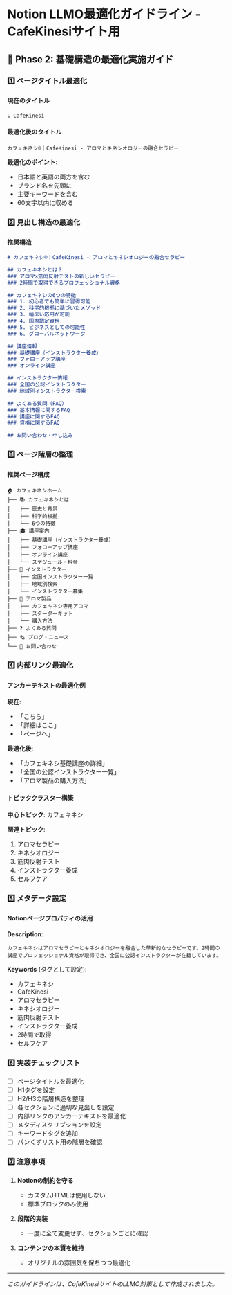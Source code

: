 # Notion LLMO最適化ガイドライン - CafeKinesiサイト用

## 🎯 Phase 2: 基礎構造の最適化実施ガイド

### 1️⃣ ページタイトル最適化

#### 現在のタイトル
```
☕ CafeKinesi
```

#### 最適化後のタイトル
```
カフェキネシ®｜CafeKinesi - アロマとキネシオロジーの融合セラピー
```

**最適化のポイント**:
- 日本語と英語の両方を含む
- ブランド名を先頭に
- 主要キーワードを含む
- 60文字以内に収める

### 2️⃣ 見出し構造の最適化

#### 推奨構造

```markdown
# カフェキネシ®｜CafeKinesi - アロマとキネシオロジーの融合セラピー

## カフェキネシとは？
### アロマ×筋肉反射テストの新しいセラピー
### 2時間で取得できるプロフェッショナル資格

## カフェキネシの6つの特徴
### 1. 初心者でも簡単に習得可能
### 2. 科学的根拠に基づいたメソッド
### 3. 幅広い応用が可能
### 4. 国際認定資格
### 5. ビジネスとしての可能性
### 6. グローバルネットワーク

## 講座情報
### 基礎講座（インストラクター養成）
### フォローアップ講座
### オンライン講座

## インストラクター情報
### 全国の公認インストラクター
### 地域別インストラクター検索

## よくある質問（FAQ）
### 基本情報に関するFAQ
### 講座に関するFAQ
### 資格に関するFAQ

## お問い合わせ・申し込み
```

### 3️⃣ ページ階層の整理

#### 推奨ページ構成

```
🏠 カフェキネシホーム
├── 📚 カフェキネシとは
│   ├── 歴史と背景
│   ├── 科学的根拠
│   └── 6つの特徴
├── 🎓 講座案内
│   ├── 基礎講座（インストラクター養成）
│   ├── フォローアップ講座
│   ├── オンライン講座
│   └── スケジュール・料金
├── 👥 インストラクター
│   ├── 全国インストラクター一覧
│   ├── 地域別検索
│   └── インストラクター募集
├── 🌿 アロマ製品
│   ├── カフェキネシ専用アロマ
│   ├── スターターキット
│   └── 購入方法
├── ❓ よくある質問
├── 🗞️ ブログ・ニュース
└── 📧 お問い合わせ
```

### 4️⃣ 内部リンク最適化

#### アンカーテキストの最適化例

**現在**:
- 「こちら」
- 「詳細はここ」
- 「ページへ」

**最適化後**:
- 「カフェキネシ基礎講座の詳細」
- 「全国の公認インストラクター一覧」
- 「アロマ製品の購入方法」

#### トピッククラスター構築

**中心トピック**: カフェキネシ

**関連トピック**:
1. アロマセラピー
2. キネシオロジー
3. 筋肉反射テスト
4. インストラクター養成
5. セルフケア

### 5️⃣ メタデータ設定

#### Notionページプロパティの活用

**Description**:
```
カフェキネシはアロマセラピーとキネシオロジーを融合した革新的なセラピーです。2時間の講座でプロフェッショナル資格が取得でき、全国に公認インストラクターが在籍しています。
```

**Keywords** (タグとして設定):
- カフェキネシ
- CafeKinesi
- アロマセラピー
- キネシオロジー
- 筋肉反射テスト
- インストラクター養成
- 2時間で取得
- セルフケア

### 6️⃣ 実装チェックリスト

- [ ] ページタイトルを最適化
- [ ] H1タグを設定
- [ ] H2/H3の階層構造を整理
- [ ] 各セクションに適切な見出しを設定
- [ ] 内部リンクのアンカーテキストを最適化
- [ ] メタディスクリプションを設定
- [ ] キーワードタグを追加
- [ ] パンくずリスト用の階層を確認

### 7️⃣ 注意事項

1. **Notionの制約を守る**
   - カスタムHTMLは使用しない
   - 標準ブロックのみ使用

2. **段階的実装**
   - 一度に全て変更せず、セクションごとに確認

3. **コンテンツの本質を維持**
   - オリジナルの雰囲気を保ちつつ最適化

---

*このガイドラインは、CafeKinesiサイトのLLMO対策として作成されました。*